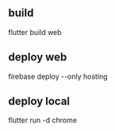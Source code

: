 ## build
flutter build web

## deploy web
firebase deploy --only hosting

## deploy local
flutter run -d chrome